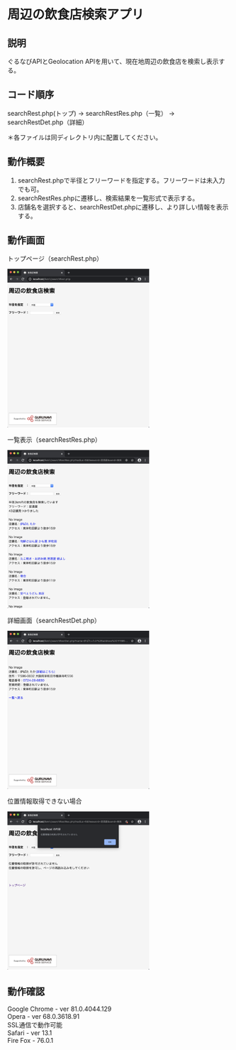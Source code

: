 # 周辺の飲食店検索アプリ

## 説明
ぐるなびAPIとGeolocation APIを用いて、現在地周辺の飲食店を検索し表示する。

## コード順序
searchRest.php(トップ) -> searchRestRes.php（一覧） -> searchRestDet.php（詳細）

＊各ファイルは同ディレクトリ内に配置してください。

## 動作概要
1. searchRest.phpで半径とフリーワードを指定する。フリーワードは未入力でも可。
2. searchRestRes.phpに遷移し、検索結果を一覧形式で表示する。
3. 店舗名を選択すると、searchRestDet.phpに遷移し、より詳しい情報を表示する。

## 動作画面
トップページ（searchRest.php）

<img src="https://github.com/momosuke124/image/blob/master/searchRest.png" width="320px">

一覧表示（searchRestRes.php）

<img src="https://github.com/momosuke124/image/blob/master/searchRestRes.png" width="320px">

詳細画面（searchRestDet.php）

<img src="https://github.com/momosuke124/image/blob/master/searchRestDet.png" width="320px">

位置情報取得できない場合

<img src="https://github.com/momosuke124/image/blob/master/Dontlocation.png" width="320px">

## 動作確認
Google Chrome - ver 81.0.4044.129  
Opera - ver 68.0.3618.91  
SSL通信で動作可能  
Safari - ver 13.1  
Fire Fox - 76.0.1  
